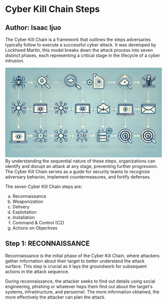 <h1>Cyber Kill Chain Steps</h1>
<h2> Author: Isaac Ijuo </h2>
<p>The Cyber Kill Chain is a framework that outlines the steps adversaries typically follow to execute a successful cyber attack. It was developed by Lockheed Martin, this model breaks down the attack process into seven distinct phases, each representing a critical stage in the lifecycle of a cyber intrusion.

<img src="/Images/cyberchain.jpeg"><br>
By understanding the sequential nature of these steps, organizations can identify and disrupt an attack at any stage, preventing further progression. The Cyber Kill Chain serves as a guide for security teams to recognize adversary behavior, implement countermeasures, and fortify defenses.</p>

The seven Cyber Kill Chain steps are: 
<ol type ="a">
<li>Reconnaissance</li>
<li>Weaponization</li>
<li>Delivery</li>
<li>Exploitation</li>
<li>Installation</li>
<li>Command & Control (C2)</li>
<li>Actions on Objectives</li>
</ol>

<h2> Step 1: RECONNAISSANCE </h2>
<p>Reconnaissance is the initial phase of the Cyber Kill Chain, where attackers gather information about their target to better understand the attack surface. This step is crucial as it lays the groundwork for subsequent actions in the attack sequence.

During reconnaissance, the attacker seeks to find out details using social engineering, phishing or whatever heps them find out about the target's systems, infrastructure, and personnel. The more information obtained, the more effectively the attacker can plan the attack.</p>
